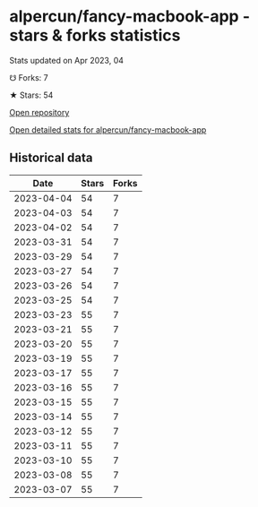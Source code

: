 # alpercun/fancy-macbook-app - stars & forks statistics

Stats updated on Apr 2023, 04

☋ Forks: 7

★ Stars: 54

[Open repository](https://github.com/alpercun/fancy-macbook-app)

[Open detailed stats for alpercun/fancy-macbook-app](https://reviewgithub.com/rep/alpercun/fancy-macbook-app)

## Historical data
| Date | Stars | Forks |
|------|-------|-------|
| 2023-04-04 | 54 | 7 | 
| 2023-04-03 | 54 | 7 | 
| 2023-04-02 | 54 | 7 | 
| 2023-03-31 | 54 | 7 | 
| 2023-03-29 | 54 | 7 | 
| 2023-03-27 | 54 | 7 | 
| 2023-03-26 | 54 | 7 | 
| 2023-03-25 | 54 | 7 | 
| 2023-03-23 | 55 | 7 | 
| 2023-03-21 | 55 | 7 | 
| 2023-03-20 | 55 | 7 | 
| 2023-03-19 | 55 | 7 | 
| 2023-03-17 | 55 | 7 | 
| 2023-03-16 | 55 | 7 | 
| 2023-03-15 | 55 | 7 | 
| 2023-03-14 | 55 | 7 | 
| 2023-03-12 | 55 | 7 | 
| 2023-03-11 | 55 | 7 | 
| 2023-03-10 | 55 | 7 | 
| 2023-03-08 | 55 | 7 | 
| 2023-03-07 | 55 | 7 | 

